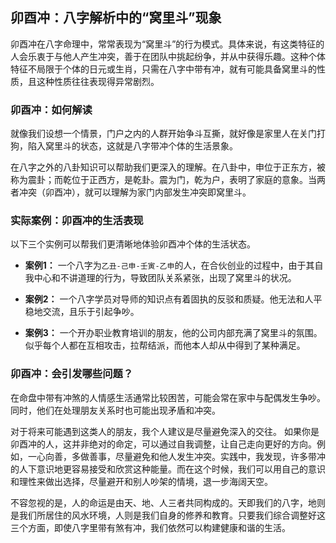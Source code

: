 ## 卯酉冲：八字解析中的“窝里斗”现象

卯酉冲在八字命理中，常常表现为“窝里斗”的行为模式。具体来说，有这类特征的人会乐衷于与他人产生冲突，善于在团队中挑起纷争，并从中获得乐趣。这种个体特征不局限于个体的日元或生肖，只需在八字中带有冲，就有可能具备窝里斗的性质，且这种性质往往表现得异常剧烈。

### 卯酉冲：如何解读

就像我们设想一个情景，门户之内的人群开始争斗互撕，就好像是家里人在关门打狗，陷入窝里斗的状态，这就是八字带冲个体的生活景象。

在八字之外的八卦知识可以帮助我们更深入的理解。在八卦中，申位于正东方，被称为震卦；而乾位于正西方，是乾卦。震为门，乾为户，表明了家庭的意象。当两者冲突（卯酉冲），就可以理解为家门内部发生冲突即窝里斗。

### 实际案例：卯酉冲的生活表现

以下三个实例可以帮我们更清晰地体验卯酉冲个体的生活状态。

* **案例1：**
一个八字为`乙丑-己申-壬寅-乙申`的人，在合伙创业的过程中，由于其自我中心和不讲道理的行为，导致团队关系紧张，出现了窝里斗的状况。

* **案例2：**
一个八字学员对导师的知识点有着固执的反驳和质疑。他无法和人平稳地交流，且乐于引起争吵。

* **案例3：**
一个开办职业教育培训的朋友，他的公司内部充满了窝里斗的氛围。似乎每个人都在互相攻击，拉帮结派，而他本人却从中得到了某种满足。

### 卯酉冲：会引发哪些问题？

在命盘中带有冲煞的人情感生活通常比较困苦，可能会常在家中与配偶发生争吵。同时，他们在处理朋友关系时也可能出现矛盾和冲突。

对于将来可能遇到这类人的朋友，我个人建议是尽量避免深入的交往。 如果你是卯酉冲的人，这并非绝对的命定，可以通过自我调整，让自己走向更好的方向。例如，一心向善，多做善事，尽量避免和他人发生冲突。实践中，我发现，许多带冲的人下意识地更容易接受和欣赏这种能量。而在这个时候，我们可以用自己的意识和理性来做出选择，尽量避开和别人吵架的情境，退一步海阔天空。 

不容忽视的是，人的命运是由天、地、人三者共同构成的。天即我们的八字，地则是我们所居住的风水环境，人则是我们自身的修养和教育。只要我们综合调整好这三个方面，即使八字里带有煞有冲，我们依然可以构建健康和谐的生活。